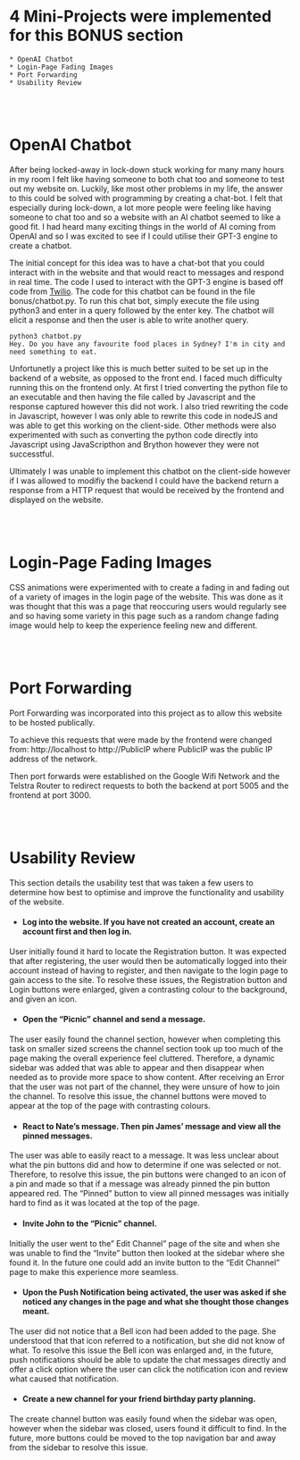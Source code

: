 # 4 Mini-Projects were implemented for this BONUS section

    * OpenAI Chatbot
    * Login-Page Fading Images
    * Port Forwarding
    * Usability Review

<br /><br />

# OpenAI Chatbot

After being locked-away in lock-down stuck working for many many hours in my room I felt like having someone to both chat too and someone to test out my website on. Luckily, like most other problems in my life, the answer to this could be solved with programming by creating a chat-bot. I felt that especially during lock-down, a lot more people were feeling like having someone to chat too and so a website with an AI chatbot seemed to like a good fit. I had heard many exciting things in the world of AI coming from OpenAI and so I was excited to see if I could utilise their GPT-3 engine to create a chatbot.

The initial concept for this idea was to have a chat-bot that you could interact with in the website and that would react to messages and respond in real time. The code I used to interact with the GPT-3 engine is based off code from [Twilio](https://www.twilio.com/blog/openai-gpt-3-chatbot-python-twilio-sms). The code for this chatbot can be found in the file bonus/chatbot.py. To run this chat bot, simply execute the file using python3 and enter in a query followed by the enter key. The chatbot will elicit a response and then the user is able to write another query.

```
python3 chatbot.py
Hey. Do you have any favourite food places in Sydney? I'm in city and need something to eat.
```

Unfortunetly a project like this is much better suited to be set up in the backend of a website, as opposed to the front end. I faced much difficulty running this on the frontend only. At first I tried converting the python file to an executable and then having the file called by Javascript and the response captured however this did not work. I also tried rewriting the code in Javascript, however I was only able to rewrite this code in nodeJS and was able to get this working on the client-side. Other methods were also experimented with such as converting the python code directly into Javascript using JavaScripthon and Brython however they were not successtful. 

Ultimately I was unable to implement this chatbot on the client-side however if I was allowed to modifiy the backend I could have the backend return a response from a HTTP request that would be received by the frontend and displayed on the website.

<br /><br />

# Login-Page Fading Images

CSS animations were experimented with to create a fading in and fading out of a variety of images in the login page of the website. This was done as it was thought that this was a page that reoccuring users would regularly see and so having some variety in this page such as a random change fading image would help to keep the experience feeling new and different.

<br /><br />

# Port Forwarding

Port Forwarding was incorporated into this project as to allow this website to be hosted publically.

To achieve this requests that were made by the frontend were changed from: http://localhost to http://PublicIP where PublicIP was the public IP address of the network. 

Then port forwards were established on the Google Wifi Network and the Telstra Router to redirect requests to both the backend at port 5005 and the frontend at port 3000.

<br /><br />

# Usability Review 

This section details the usability test that was taken a few users to determine how best to optimise and improve the functionality and usability of the website.  

* #### Log into the website. If you have not created an account, create an account first and then log in. 
User initially found it hard to locate the Registration button. It was expected that after registering, the user would then be automatically logged into their account instead of having to register, and then navigate to the login page to gain access to the site. 
To resolve these issues, the Registration button and Login buttons were enlarged, given a contrasting colour to the background, and given an icon.

* #### Open the “Picnic” channel and send a message.
The user easily found the channel section, however when completing this task on smaller sized screens the channel section took up too much of the page making the overall experience feel cluttered. Therefore, a dynamic sidebar was added that was able to appear and then disappear when needed as to provide more space to show content. 
After receiving an Error that the user was not part of the channel, they were unsure of how to join the channel. To resolve this issue, the channel buttons were moved to appear at the top of the page with contrasting colours. 

* #### React to Nate’s message. Then pin James’ message and view all the pinned messages.
The user was able to easily react to a message. It was less unclear about what the pin buttons did and how to determine if one was selected or not. Therefore, to resolve this issue, the pin buttons were changed to an icon of a pin and made so that if a message was already pinned the pin button appeared red. The “Pinned” button to view all pinned messages was initially hard to find as it was located at the top of the page.

* #### Invite John to the “Picnic” channel. 
Initially the user went to the” Edit Channel” page of the site and when she was unable to find the “Invite” button then looked at the sidebar where she found it. In the future one could add an invite button to the “Edit Channel” page to make this experience more seamless. 

* #### Upon the Push Notification being activated, the user was asked if she noticed any changes in the page and what she thought those changes meant.
The user did not notice that a Bell icon had been added to the page. She understood that that icon referred to a notification, but she did not know of what. To resolve this issue the Bell icon was enlarged and, in the future, push notifications should be able to update the chat messages directly and offer a click option where the user can click the notification icon and review what caused that notification. 

* #### Create a new channel for your friend birthday party planning.
The create channel button was easily found when the sidebar was open, however when the sidebar was closed, users found it difficult to find. In the future, more buttons could be moved to the top navigation bar and away from the sidebar to resolve this issue.
